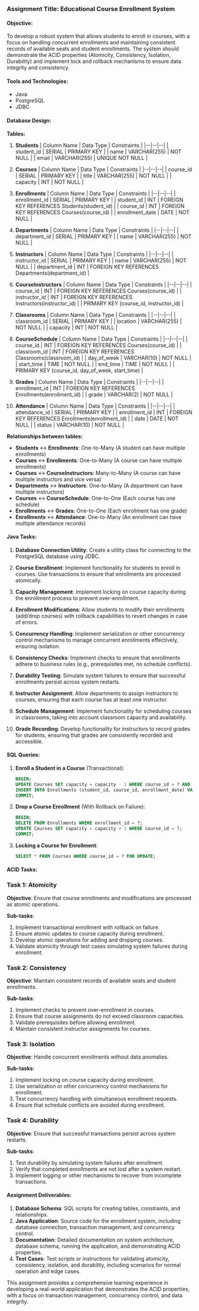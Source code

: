 ### Assignment Title: Educational Course Enrollment System

#### Objective:
To develop a robust system that allows students to enroll in courses, with a focus on handling concurrent enrollments and maintaining consistent records of available seats and student enrollments. The system should demonstrate the ACID properties (Atomicity, Consistency, Isolation, Durability) and implement lock and rollback mechanisms to ensure data integrity and consistency.

#### Tools and Technologies:
- Java
- PostgreSQL
- JDBC

#### Database Design:

**Tables:**

1. **Students**
    | Column Name | Data Type | Constraints |
    |--|--|--|
    | student_id | SERIAL | PRIMARY KEY |
    | name | VARCHAR(255) | NOT NULL |
    | email | VARCHAR(255) | UNIQUE NOT NULL |
  
2. **Courses**
    | Column Name | Data Type | Constraints |
    |--|--|--|
    | course_id | SERIAL | PRIMARY KEY |
    | title | VARCHAR(255) | NOT NULL |
    | capacity | INT | NOT NULL |
    
3. **Enrollments**
    | Column Name | Data Type | Constraints |
    |--|--|--|
    | enrollment_id | SERIAL | PRIMARY KEY |
    | student_id | INT | FOREIGN KEY REFERENCES Students(student_id) |
    | course_id | INT | FOREIGN KEY REFERENCES Courses(course_id) |
    | enrollment_date | DATE | NOT NULL |

4. **Departments**
    | Column Name | Data Type | Constraints |
    |--|--|--|
    | department_id | SERIAL | PRIMARY KEY |
    | name | VARCHAR(255) | NOT NULL |

5. **Instructors**
    | Column Name | Data Type | Constraints |
    |--|--|--|
    | instructor_id | SERIAL | PRIMARY KEY |
    | name | VARCHAR(255) | NOT NULL |
    | department_id | INT | FOREIGN KEY REFERENCES Departments(department_id) |

6. **CourseInstructors**
    | Column Name | Data Type | Constraints |
    |--|--|--|
    | course_id | INT | FOREIGN KEY REFERENCES Courses(course_id) |
    | instructor_id | INT | FOREIGN KEY REFERENCES Instructors(instructor_id) |
    | PRIMARY KEY (course_id, instructor_id) |

7. **Classrooms**
    | Column Name | Data Type | Constraints |
    |--|--|--|
    | classroom_id | SERIAL | PRIMARY KEY |
    | location | VARCHAR(255) | NOT NULL |
    | capacity | INT | NOT NULL |

8. **CourseSchedule**
    | Column Name | Data Type | Constraints |
    |--|--|--|
    | course_id | INT | FOREIGN KEY REFERENCES Courses(course_id) |
    | classroom_id | INT | FOREIGN KEY REFERENCES Classrooms(classroom_id) |
    | day_of_week | VARCHAR(10) | NOT NULL |
    | start_time | TIME | NOT NULL |
    | end_time | TIME | NOT NULL |
    | PRIMARY KEY (course_id, day_of_week, start_time) |

9. **Grades**
    | Column Name | Data Type | Constraints |
    |--|--|--|
    | enrollment_id | INT | FOREIGN KEY REFERENCES Enrollments(enrollment_id) |
    | grade | VARCHAR(2) | NOT NULL |

10. **Attendance**
    | Column Name | Data Type | Constraints |
    |--|--|--|
    | attendance_id | SERIAL | PRIMARY KEY |
    | enrollment_id | INT | FOREIGN KEY REFERENCES Enrollments(enrollment_id) |
    | date | DATE | NOT NULL |
    | status | VARCHAR(10) | NOT NULL |

**Relationships between tables:**

- **Students** ↔ **Enrollments**: One-to-Many (A student can have multiple enrollments)
- **Courses** ↔ **Enrollments**: One-to-Many (A course can have multiple enrollments)
- **Courses** ↔ **CourseInstructors**: Many-to-Many (A course can have multiple instructors and vice versa)
- **Departments** ↔ **Instructors**: One-to-Many (A department can have multiple instructors)
- **Courses** ↔ **CourseSchedule**: One-to-One (Each course has one schedule)
- **Enrollments** ↔ **Grades**: One-to-One (Each enrollment has one grade)
- **Enrollments** ↔ **Attendance**: One-to-Many (An enrollment can have multiple attendance records)

#### Java Tasks:

1. **Database Connection Utility**: Create a utility class for connecting to the PostgreSQL database using JDBC.

2. **Course Enrollment**: Implement functionality for students to enroll in courses. Use transactions to ensure that enrollments are processed atomically.

3. **Capacity Management**: Implement locking on course capacity during the enrollment process to prevent over-enrollment.

4. **Enrollment Modifications**: Allow students to modify their enrollments (add/drop courses) with rollback capabilities to revert changes in case of errors.

5. **Concurrency Handling**: Implement serialization or other concurrency control mechanisms to manage concurrent enrollments effectively, ensuring isolation.

6. **Consistency Checks**: Implement checks to ensure that enrollments adhere to business rules (e.g., prerequisites met, no schedule conflicts).

7. **Durability Testing**: Simulate system failures to ensure that successful enrollments persist across system restarts.

8. **Instructor Assignment**: Allow departments to assign instructors to courses, ensuring that each course has at least one instructor.

9. **Schedule Management**: Implement functionality for scheduling courses in classrooms, taking into account classroom capacity and availability.

10. **Grade Recording**: Develop functionality for instructors to record grades for students, ensuring that grades are consistently recorded and accessible.

#### SQL Queries:

1. **Enroll a Student in a Course** (Transactional):
    ```sql
    BEGIN;
    UPDATE Courses SET capacity = capacity - 1 WHERE course_id = ? AND capacity > 0;
    INSERT INTO Enrollments (student_id, course_id, enrollment_date) VALUES (?, ?, CURRENT_DATE);
    COMMIT;
    ```

2. **Drop a Course Enrollment** (With Rollback on Failure):
    ```sql
    BEGIN;
    DELETE FROM Enrollments WHERE enrollment_id = ?;
    UPDATE Courses SET capacity = capacity + 1 WHERE course_id = ?;
    COMMIT;
    ```

3. **Locking a Course for Enrollment**:
    ```sql
    SELECT * FROM Courses WHERE course_id = ? FOR UPDATE;
    ```

#### ACID Tasks:

### Task 1: Atomicity

**Objective**: Ensure that course enrollments and modifications are processed as atomic operations.

**Sub-tasks**:
1. Implement transactional enrollment with rollback on failure.
2. Ensure atomic updates to course capacity during enrollment.
3. Develop atomic operations for adding and dropping courses.
4. Validate atomicity through test cases simulating system failures during enrollment.

### Task 2: Consistency

**Objective**: Maintain consistent records of available seats and student enrollments.

**Sub-tasks**:
1. Implement checks to prevent over-enrollment in courses.
2. Ensure that course assignments do not exceed classroom capacities.
3. Validate prerequisites before allowing enrollment.
4. Maintain consistent instructor assignments for courses.

### Task 3: Isolation

**Objective**: Handle concurrent enrollments without data anomalies.

**Sub-tasks**:
1. Implement locking on course capacity during enrollment.
2. Use serialization or other concurrency control mechanisms for enrollment.
3. Test concurrency handling with simultaneous enrollment requests.
4. Ensure that schedule conflicts are avoided during enrollment.

### Task 4: Durability

**Objective**: Ensure that successful transactions persist across system restarts.

**Sub-tasks**:
1. Test durability by simulating system failures after enrollment.
2. Verify that completed enrollments are not lost after a system restart.
3. Implement logging or other mechanisms to recover from incomplete transactions.

#### Assignment Deliverables:

1. **Database Schema**: SQL scripts for creating tables, constraints, and relationships.
2. **Java Application**: Source code for the enrollment system, including database connection, transaction management, and concurrency control.
3. **Documentation**: Detailed documentation on system architecture, database schema, running the application, and demonstrating ACID properties.
4. **Test Cases**: Test scripts or instructions for validating atomicity, consistency, isolation, and durability, including scenarios for normal operation and edge cases.

This assignment provides a comprehensive learning experience in developing a real-world application that demonstrates the ACID properties, with a focus on transaction management, concurrency control, and data integrity.
